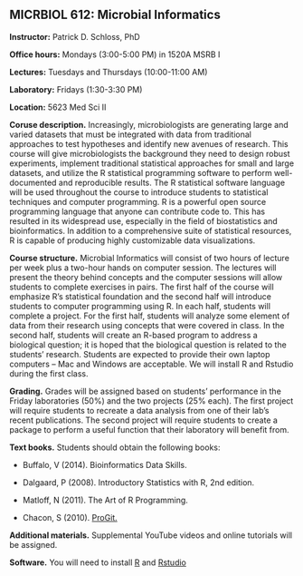 ## MICRBIOL 612:  Microbial Informatics

**Instructor:**  Patrick D. Schloss, PhD

**Office hours:**  Mondays (3:00-5:00 PM) in 1520A MSRB I

**Lectures:**  Tuesdays and Thursdays (10:00-11:00 AM)

**Laboratory:**  Fridays (1:30-3:30 PM)

**Location:** 5623 Med Sci II



**Coruse description.**  Increasingly, microbiologists are generating large and varied datasets that must be integrated with data from traditional approaches to test hypotheses and identify new avenues of research.  This course will give microbiologists the background they need to design robust experiments, implement traditional statistical approaches for small and large datasets, and utilize the R statistical programming software to perform well-documented and reproducible results.  The R statistical software language will be used throughout the course to introduce students to statistical techniques and computer programming.  R is a powerful open source programming language that anyone can contribute code to.  This has resulted in its widespread use, especially in the field of biostatistics and bioinformatics.  In addition to a comprehensive suite of statistical resources, R is capable of producing highly customizable data visualizations.

**Course structure.**  Microbial Informatics will consist of two hours of lecture per week plus a two-hour hands on computer session.  The lectures will present the theory behind concepts and the computer sessions will allow students to complete exercises in pairs.  The first half of the course will emphasize R’s statistical foundation and the second half will introduce students to computer programming using R.  In each half, students will complete a project.  For the first half, students will analyze some element of data from their research using concepts that were covered in class.  In the second half, students will create an R-based program to address a biological question; it is hoped that the biological question is related to the students’ research.  Students are expected to provide their own laptop computers – Mac and Windows are acceptable.  We will install R and Rstudio during the first class.

**Grading.**  Grades will be assigned based on students’ performance in the Friday laboratories (50%) and the two projects (25% each). The first project will require students to recreate a data analysis from one of their lab’s recent publications. The second project will require students to create a package to perform a useful function that their laboratory will benefit from.

**Text books.**  Students should obtain the following books:

* Buffalo, V (2014). Bioinformatics Data Skills.

* Dalgaard, P (2008).  Introductory Statistics with R, 2nd edition.

* Matloff, N  (2011).  The Art of R Programming.

* Chacon, S (2010). [ProGit.](http://git-scm.com/book)

**Additional materials.** Supplemental YouTube videos and online tutorials will be assigned.
 
**Software.** You will need to install [R](http://cran.cnr.berkeley.edu/) and [Rstudio](http://www.rstudio.com/products/rstudio/download/)
